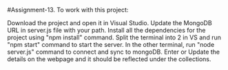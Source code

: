 #Assignment-13. To work with this project:

Download the project and open it in Visual Studio.
Update the MongoDB URL in server.js file with your path.
Install all the dependencies for the project using "npm install" command.
Split the terminal into 2 in VS and run "npm start" command to start the server.
In the other terminal, run "node server.js" command to connect and sync to mongoDB.
Enter or Update the details on the webpage and it should be reflected under the collections.
